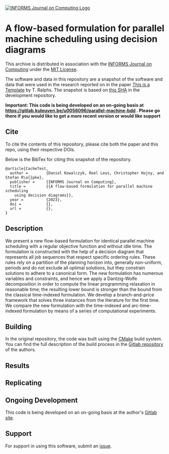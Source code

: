 [![INFORMS Journal on Computing Logo](https://INFORMSJoC.github.io/logos/INFORMS_Journal_on_Computing_Header.jpg)](https://pubsonline.informs.org/journal/ijoc)

# A flow-based formulation for parallel machine scheduling using decision diagrams

This archive is distributed in association with the [INFORMS Journal on
Computing](https://pubsonline.informs.org/journal/ijoc) under the [MIT License](LICENSE).

The software and data in this repository are a snapshot of the software and data
that were used in the research reported on in the paper 
[This is a Template](https://doi.org/10.1287/ijoc.2019.0000) by T. Ralphs. 
The snapshot is based on [this SHA](https://github.com/tkralphs/JoCTemplate/commit/f7f30c63adbcb0811e5a133e1def696b74f3ba15) 
in the development repository. 

**Important: This code is being developed on an on-going basis at https://gitlab.kuleuven.be/u0056096/parallel-machine-bdd . Please go there if you would like to
get a more recent version or would like support**

## Cite

To cite the contents of this repository, please cite both the paper and this repo, using their respective DOIs.

Below is the BibTex for citing this snapshot of the repository.

```
@article{CacheTest,
  author =        {Daniel Kowalczyk, Roel Leus, Christopher Hojny, and Stefan R\o{}pke},
  publisher =     {INFORMS Journal on Computing},
  title =         {{A flow-based formulation for parallel machine scheduling
	using decision diagrams}},
  year =          {2023},
  doi =           {},
  url =           {},
}  
```

## Description
We present a new flow-based formulation for identical
parallel machine scheduling with a regular objective function and without idle time.
The formulation is constructed with the help of a decision diagram that represents all
job sequences that respect specific ordering rules.  These rules rely on a partition of the planning horizon into, generally
non-uniform, periods and do not exclude all optimal solutions,
but they constrain solutions to adhere to a canonical form.
The new formulation has numerous variables and constraints,
and hence we apply a Dantzig-Wolfe decomposition in order to compute the
linear programming relaxation in reasonable time; the resulting lower bound is stronger than
the bound from the classical time-indexed formulation. We develop a branch-and-price framework that solves
three instances from the literature for the first time.
We compare the new formulation with the time-indexed and arc-time-indexed
formulation by means of a series of computational experiments.

## Building
In the original repository, the code was built using the
[CMake](https://cmake.org/) build system. You can find the full description of
the build process in the [Gitlab repository](https://gitlab.kuleuven.be/u0056096/parallel-machine-bdd) of the
authors. 

## Results

## Replicating

## Ongoing Development

This code is being developed on an on-going basis at the author's
[Gitlab site](https://gitlab.kuleuven.be/u0056096/parallel-machine-bdd).

## Support

For support in using this software, submit an
[issue](https://gitlab.kuleuven.be/u0056096/parallel-machine-bdd/-/issues).
